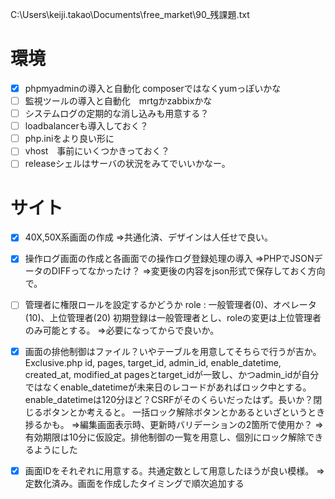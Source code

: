 C:\Users\keiji.takao\Documents\free_market\90_残課題.txt

# 環境
- [x] phpmyadminの導入と自動化  composerではなくyumっぽいかな
- [ ] 監視ツールの導入と自動化　mrtgかzabbixかな
- [ ] システムログの定期的な消し込みも用意する？
- [ ] loadbalancerも導入しておく？
- [ ] php.iniをより良い形に
- [ ] vhost　事前にいくつかきっておく？
- [ ] releaseシェルはサーバの状況をみてでいいかなー。

# サイト
- [x] 40X,50X系画面の作成
⇒共通化済、デザインは人任せで良い。

- [x] 操作ログ画面の作成と各画面での操作ログ登録処理の導入
⇒PHPでJSONデータのDIFFってなかったけ？
⇒変更後の内容をjson形式で保存しておく方向で。

- [ ] 管理者に権限ロールを設定するかどうか
role : 一般管理者(0)、オペレータ(10)、上位管理者(20)
初期登録は一般管理者とし、roleの変更は上位管理者のみ可能とする。
⇒必要になってからで良いか。

- [x] 画面の排他制御はファイル？いやテーブルを用意してそちらで行うが吉か。
Exclusive.php 
id, pages, target_id, admin_id, enable_datetime, created_at, modified_at
pagesとtarget_idが一致し、かつadmin_idが自分ではなくenable_datetimeが未来日のレコードがあればロック中とする。
enable_datetimeは120分ほど？CSRFがそのくらいだったはず。長いか？閉じるボタンとか考えると。
一括ロック解除ボタンとかあるといざというとき捗るかも。
⇒編集画面表示時、更新時バリデーションの2箇所で使用か？
⇒有効期限は10分に仮設定。排他制御の一覧を用意し、個別にロック解除できるようにした

- [x] 画面IDをそれぞれに用意する。共通定数として用意したほうが良い模様。
⇒定数化済み。画面を作成したタイミングで順次追加する


